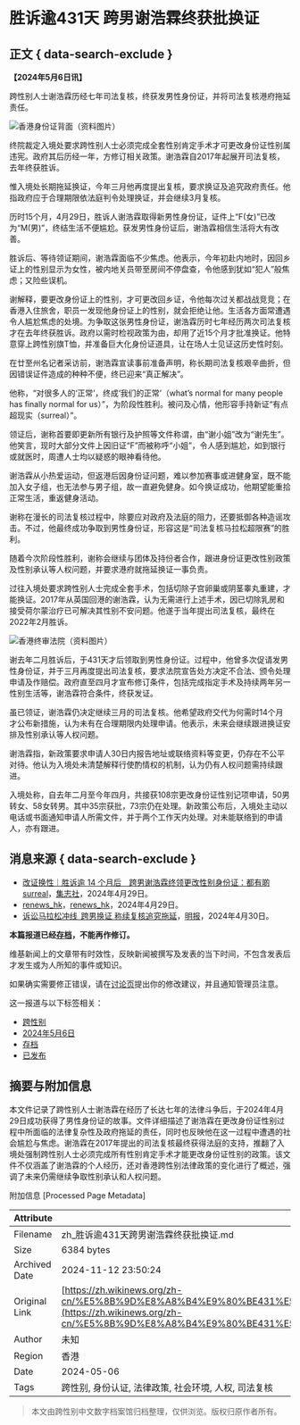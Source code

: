 # 胜诉逾431天 跨男谢浩霖终获批换证

## 正文 { data-search-exclude }


**【2024年5月6日讯】**  

跨性别人士谢浩霖历经七年司法复核，终获发男性身份证，并将司法复核港府拖延责任。

![香港身份证背面（资料图片）](//upload.wikimedia.org/wikipedia/commons/thumb/e/eb/Hong_Kong_ID_card_reverse_side.png/220px-Hong_Kong_ID_card_reverse_side.png)

终院裁定入境处要求跨性别人士必须完成全套性别肯定手术才可更改身份证性别属违宪。政府其后历经一年，方修订相关政策。谢浩霖自2017年起展开司法复核，去年终获胜诉。

惟入境处长期拖延换证，今年三月他再度提出复核，要求换证及追究政府责任。他指政府应于合理期限依法庭判令处理换证，并会继续3月复核。

历时15个月，4月29日，胜诉人谢浩霖取得新男性身份证，证件上“F(女)”已改为“M(男)”，终结生活不便尴尬。获发男性身份证后，谢浩霖相信生活将大有改善。

胜诉后、等待领证期间，谢浩霖面临不少焦虑。他表示，今年初赴内地时，因回乡证上的性别显示为女性，被内地关员带至房间不停盘查，令他感到犹如“犯人”般焦虑；又险些误机。

谢解释，要更改身份证上的性别，才可更改回乡证，令他每次过关都战战竞竞；在香港入住旅舍，职员一发现他身份证上的性别，就会拒绝让他。生活各方面常遭遇令人尴尬焦虑的处境。为争取这张男性身份证，谢浩霖历时七年经历两次司法复核才在去年终获胜诉。政府以需时检视政策为由，却用了近15个月才批准换证。他特意穿上跨性别旗T恤，并准备巨大化身份证道具，让在场人士见证这历史性时刻。

在廿至州名记者采访前，谢浩霖宣读事前准备声明，称长期司法复核艰辛曲折，但因错误证件造成的种种不便，终已迎来“真正解决”。

他称，“对很多人的‘正常’，终成‘我们的正常’（what’s normal for many people has finally normal for us）”，为阶段性胜利。被问及心情，他形容手持新证“有点超现实（surreal）”。

领证后，谢称首要即更新所有银行及护照等文件称谓，由“谢小姐”改为“谢先生”。他笑言，现时大部分文件上因旧证“F”而被称呼“小姐”，令人感到尴尬，如到银行或就医时，周遭人士均以疑惑的眼神看待他。

谢浩霖从小热爱运动，但返港后因身份证问题，难以参加赛事或进健身室，既不能加入女子组，也无法参与男子组，故一直避免健身。如今换证成功，他期望能重拾正常生活，重返健身活动。

谢称在漫长的司法复核过程中，除要应对政府及法庭的阻力，还要抵御各种造谣攻击。不过，他最终成功争取到男性身份证，形容这是“司法复核马拉松超限赛”的胜利。

随着今次阶段性胜利，谢称会继续与团体及持份者合作，跟进身份证更改性别政策及性别承认等人权问题，并要求港府就拖延换证一事负责。

过往入境处要求跨性别人士完成全套手术，包括切除子宫卵巢或阴茎睾丸重建，才能换证。2017年从英国回港的谢浩霖，认为无需进行上述手术，因已切除乳房和接受荷尔蒙治疗已可解决其性别不安问题。他遂于当年提出司法复核，最终在2022年2月胜诉。

![香港终审法院（资料图片）](//upload.wikimedia.org/wikipedia/commons/thumb/5/53/HongKongLegcoBuilding2.jpg/220px-HongKongLegcoBuilding2.jpg)

谢去年二月胜诉后，于431天才后领取到男性身份证。过程中，他曾多次促请发男性身份证，并于三月再度提出司法复核，要求法院宣告处方决定不合法、颁令处理申请及作赔偿。政府直至四月才宣布修订条件，包括完成指定手术及持续两年另一性别生活等，谢浩霖符合条件，终获发证。

虽已领证，谢浩霖仍决定继续三月的司法复核。他希望政府交代为何需时14个月才公布新措施，认为未有在合理期限内处理申请。他表示，未来会继续跟进换证安排及性别承认等人权问题。

谢浩霖指，新政策要求申请人30日内报告地址或联络资料等变更，仍存在不公平对待。他认为入境处未清楚解释行使酌情权的机制，认为仍有人权问题需持续跟进。

入境处称，自去年二月至今年四月，共接获108宗更改身份证性别记项申请，50男转女、58女转男。其中35宗获批，73宗仍在处理。新政策公布后，入境处主动以电话或书面通知申请人所需文件，并于两个工作天内处理。对未能联络到的申请人，亦有跟进。

## 消息来源 { data-search-exclude }

- [改证换性｜胜诉逾 14 个月后　跨男谢浩霖终领更改性别身份证：都有啲 surreal](https://thecollectivehk.com/%E8%B7%A8%E6%80%A7%E5%88%A5%E4%BA%BA%E5%A3%AB%E6%8F%9B%E8%BA%AB%E4%BB%BD%E8%AD%89%EF%BD%9C%E8%B7%A8%E7%94%B7%E8%AC%9D%E6%B5%A9%E9%9C%96%E7%B5%82%E6%96%BC%E9%A0%98%E6%96%B0%E8%AD%89%EF%BC%9A%E9%83%BD/)，[集志社](https://zh.wikipedia.org/wiki/%E9%9B%86%E8%AA%8C%E7%A4%BE "w:集志社")，2024年4月29日。
- [renews_hk](https://www.instagram.com/p/C6VW0jnhRSF/)，[renews_hk](https://zh.wikipedia.org/wiki/renews_hk "w:renews hk")，2024年4月29日。
- [诉讼马拉松冲线  跨男换证 称续复核追究拖延](https://news.mingpao.com/pns/%E6%B8%AF%E8%81%9E/article/20240430/s00002/1714409909653/%E8%A8%B4%E8%A8%9F%E9%A6%AC%E6%8B%89%E6%9D%BE%E8%A1%9D%E7%B7%9A-%E8%B7%A8%E7%94%B7%E6%8F%9B%E8%AD%89-%E7%A8%B1%E7%BA%8C%E8%A6%86%E6%A0%B8%E8%BF%BD%E7%A9%B6%E6%8B%96%E5%BB%B6)，[明报](https://zh.wikipedia.org/wiki/%E6%98%8E%E5%A0%B1 "w:明报")，2024年4月30日。

**本篇报道已经[存档](/wiki/Wikinews:%E5%AD%98%E6%AA%94%E5%B8%B8%E8%A6%8F "Wikinews:存档常规")，不能再作修订。**

维基新闻上的文章带有时效性，反映新闻被撰写及发表的当下时间，不包含发表后才发生或为人所知的事件或知识。

如果确实需要修正错误，请在[讨论页](#)提出你的修改建议，并且通知管理员注意。

这一报道与以下标签相关：

- [跨性别](#)
- [2024年5月6日](#)
- [存档](#)
- [已发布](#)

## 摘要与附加信息

<!-- tcd_abstract -->
本文件记录了跨性别人士谢浩霖在经历了长达七年的法律斗争后，于2024年4月29日成功获得了男性身份证的故事。文件详细描述了谢浩霖在更改身份证性别过程中所面临的法律复杂性及政府拖延的责任，同时也反映他在这一过程中遭遇的社会尴尬与焦虑。谢浩霖在2017年提出的司法复核最终获得法庭的支持，推翻了入境处强制跨性别人士必须完成所有性别肯定手术才能更改身份证性别的政策。该文件不仅涵盖了谢浩霖的个人经历，还对香港跨性别法律政策的变化进行了概述，强调了未来仍需继续争取性别承认和人权问题。
<!-- tcd_abstract_end -->

附加信息 [Processed Page Metadata]

| Attribute       | Value                                  |
|-----------------|----------------------------------------|
| Filename        | zh_胜诉逾431天跨男谢浩霖终获批换证.md                             |
| Size            | 6384 bytes                           |
| Archived Date   | 2024-11-12 23:50:24                             |
| Original Link   | [https://zh.wikinews.org/zh-cn/%E5%8B%9D%E8%A8%B4%E9%80%BE431%E5%A4%A9_%E8%B7%A8%E7%94%B7%E8%AC%9D%E6%B5%A9%E9%9C%96%E7%B5%82%E7%8D%B2%E6%89%B9%E6%8F%9B%E8%AD%89](https://zh.wikinews.org/zh-cn/%E5%8B%9D%E8%A8%B4%E9%80%BE431%E5%A4%A9_%E8%B7%A8%E7%94%B7%E8%AC%9D%E6%B5%A9%E9%9C%96%E7%B5%82%E7%8D%B2%E6%89%B9%E6%8F%9B%E8%AD%89)                       |
| Author          | 未知                               |
| Region          | 香港                               |
| Date            | 2024-05-06                                 |
| Tags            | 跨性别, 身份认证, 法律政策, 社会环境, 人权, 司法复核                                 |
>
> 本文由跨性别中文数字档案馆归档整理，仅供浏览。版权归原作者所有。
>